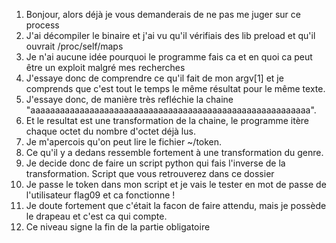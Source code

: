 1. Bonjour, alors déjà je vous demanderais de ne pas me juger sur ce process
2. J'ai décompiler le binaire et j'ai vu qu'il vérifiais des lib preload et qu'il ouvrait /proc/self/maps
3. Je n'ai aucune idée pourquoi le programme fais ca et en quoi ca peut être un exploit malgré mes recherches
4. J'essaye donc de comprendre ce qu'il fait de mon argv[1] et je comprends que c'est tout le temps le même résultat pour le même texte.
5. J'essaye donc, de manière très refléchie la chaine "aaaaaaaaaaaaaaaaaaaaaaaaaaaaaaaaaaaaaaaaaaaaaaaaaaaaaaaaa".
6. Et le resultat est une transformation de la chaine, le programme itère chaque octet du nombre d'octet déjà lus.
7. Je m'apercois qu'on peut lire le fichier ~/token.
8. Ce qu'il y a dedans ressemble fortement à une transformation du genre.
9. Je decide donc de faire un script python qui fais l'inverse de la transformation. Script que vous retrouverez dans ce dossier
10. Je passe le token dans mon script et je vais le tester en mot de passe de l'utilisateur flag09 et ca fonctionne !
11. Je doute fortement que c'était la facon de faire attendu, mais je possède le drapeau et c'est ca qui compte.
12. Ce niveau signe la fin de la partie obligatoire
